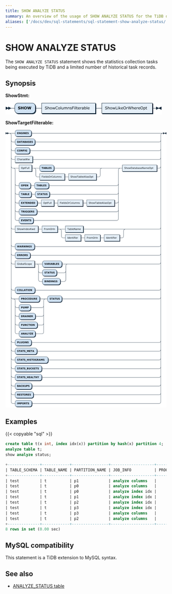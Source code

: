 ```yaml
---
title: SHOW ANALYZE STATUS
summary: An overview of the usage of SHOW ANALYZE STATUS for the TiDB database。
aliases: ['/docs/dev/sql-statements/sql-statement-show-analyze-status/']
---
```


# SHOW ANALYZE STATUS

The `SHOW ANALYZE STATUS` statement shows the statistics collection tasks being executed by TiDB and a limited number of historical task records.

## Synopsis

**ShowStmt:**

![ShowStmt](/media/sqlgram/ShowStmt.png)

**ShowTargetFilterable:**

![ShowTargetFilterable](/media/sqlgram/ShowTargetFilterable.png)

## Examples

{{< copyable "sql" >}}

```sql
create table t(x int, index idx(x)) partition by hash(x) partition 4;
analyze table t;
show analyze status;
```

```sql
+--------------+------------+----------------+-------------------+----------------+---------------------+---------------------+----------+
| TABLE_SCHEMA | TABLE_NAME | PARTITION_NAME | JOB_INFO          | PROCESSED_ROWS | START_TIME          | END_TIME            | STATE    |
+--------------+------------+----------------+-------------------+----------------+---------------------+---------------------+----------+
| test         | t          | p1             | analyze columns   |              0 | 2020-05-25 17:23:55 | 2020-05-25 17:23:55 | finished |
| test         | t          | p0             | analyze columns   |              0 | 2020-05-25 17:23:55 | 2020-05-25 17:23:55 | finished |
| test         | t          | p0             | analyze index idx |              0 | 2020-05-25 17:23:55 | 2020-05-25 17:23:55 | finished |
| test         | t          | p1             | analyze index idx |              0 | 2020-05-25 17:23:55 | 2020-05-25 17:23:55 | finished |
| test         | t          | p2             | analyze index idx |              0 | 2020-05-25 17:23:55 | 2020-05-25 17:23:55 | finished |
| test         | t          | p3             | analyze index idx |              0 | 2020-05-25 17:23:55 | 2020-05-25 17:23:55 | finished |
| test         | t          | p3             | analyze columns   |              0 | 2020-05-25 17:23:55 | 2020-05-25 17:23:55 | finished |
| test         | t          | p2             | analyze columns   |              0 | 2020-05-25 17:23:55 | 2020-05-25 17:23:55 | finished |
+--------------+------------+----------------+-------------------+----------------+---------------------+---------------------+----------+
8 rows in set (0.00 sec)
```

## MySQL compatibility

This statement is a TiDB extension to MySQL syntax.

## See also

* [ANALYZE_STATUS table](/information-schema/information-schema-analyze-status.md)